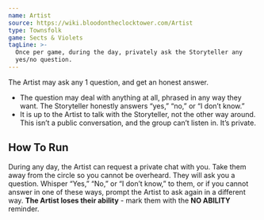 ```yaml
---
name: Artist
source: https://wiki.bloodontheclocktower.com/Artist
type: Townsfolk
game: Sects & Violets
tagLine: >-
  Once per game, during the day, privately ask the Storyteller any
  yes/no question.
---
```


The Artist may ask any 1 question, and get an honest answer.

- The question may deal with anything at all, phrased in any way they
  want. The Storyteller honestly answers “yes,” “no,” or “I don’t know.”
- It is up to the Artist to talk with the Storyteller, not the other way
  around. This isn’t a public conversation, and the group can’t listen
  in. It’s private.

## How To Run

During any day, the Artist can request a private chat with you. Take
them away from the circle so you cannot be overheard. They will ask you
a question. Whisper “Yes,” “No,” or “I don’t know,” to them, or if you
cannot answer in one of these ways, prompt the Artist to ask again in a
different way. **The Artist loses their ability** - mark them with the
**NO ABILITY** reminder.
